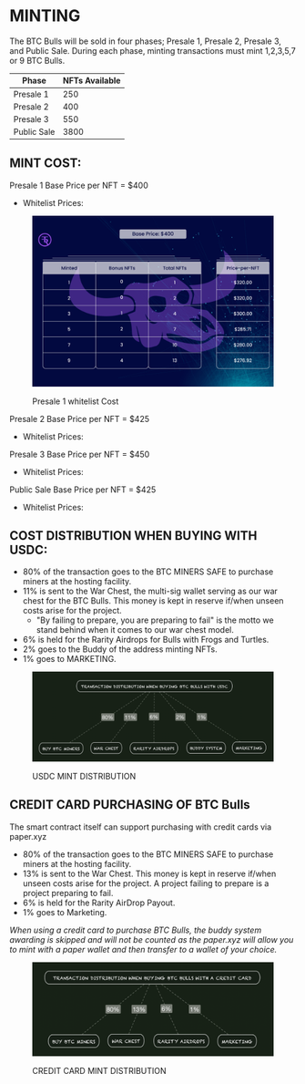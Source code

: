 # MINTING

The BTC Bulls will be sold in four phases; Presale 1, Presale 2, Presale 3, and Public Sale. During each phase, minting transactions must mint 1,2,3,5,7 or 9 BTC Bulls.&#x20;

| Phase       | NFTs Available  |
| ----------- | --------------- |
| Presale 1   | 250             |
| Presale 2   | 400             |
| Presale 3   | 550             |
| Public Sale | 3800            |



## MINT COST:

Presale 1 Base Price per NFT = $400

* Whitelist Prices:

<figure><img src="../../.gitbook/assets/designneded-01.jpg" alt=""><figcaption><p>Presale 1 whitelist Cost</p></figcaption></figure>

Presale 2 Base Price per NFT = $425

* Whitelist Prices:



Presale 3 Base Price per NFT = $450

* Whitelist Prices:





Public Sale Base Price per NFT = $425

* Whitelist Prices:

## COST DISTRIBUTION WHEN BUYING WITH USDC:&#x20;

* 80% of the transaction goes to the BTC MINERS SAFE to purchase miners at the hosting facility.&#x20;
* 11% is sent to the War Chest, the multi-sig wallet serving as our war chest for the BTC Bulls. This money is kept in reserve if/when unseen costs arise for the project.&#x20;
  * "By failing to prepare, you are preparing to fail" is the motto we stand behind when it comes to our war chest model.
* 6% is held for the Rarity Airdrops for Bulls with Frogs and Turtles.
* 2% goes to the Buddy of the address minting NFTs.
* 1% goes to MARKETING.

<figure><img src="../../.gitbook/assets/image (1).png" alt=""><figcaption><p>USDC MINT DISTRIBUTION</p></figcaption></figure>

## CREDIT CARD PURCHASING OF BTC Bulls

The smart contract itself can support purchasing with credit cards via paper.xyz

* 80% of the transaction goes to the BTC MINERS SAFE to purchase miners at the hosting facility.&#x20;
* 13% is sent to the War Chest. This money is kept in reserve if/when unseen costs arise for the project. A project failing to prepare is a project preparing to fail.&#x20;
* 6% is held for the Rarity AirDrop Payout.
* 1% goes to Marketing.

_When using a credit card to purchase BTC Bulls, the buddy system awarding is skipped and will not be counted as the paper.xyz will allow you to mint with a paper wallet and then transfer to a wallet of your choice._&#x20;

<figure><img src="../../.gitbook/assets/image (10).png" alt=""><figcaption><p>CREDIT CARD MINT DISTRIBUTION</p></figcaption></figure>
